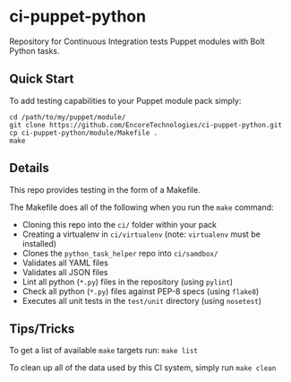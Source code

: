 # ci-puppet-python
Repository for Continuous Integration tests Puppet modules with Bolt Python tasks.

## Quick Start

To add testing capabilities to your Puppet module pack simply:

``` shell
cd /path/to/my/puppet/module/
git clone https://github.com/EncoreTechnologies/ci-puppet-python.git
cp ci-puppet-python/module/Makefile .
make
```

## Details

This repo provides testing in the form of a Makefile.

The Makefile does all of the following when you run the `make` command:

* Cloning this repo into the `ci/` folder within your pack
* Creating a virtualenv in `ci/virtualenv` (note: `virtualenv` must be installed)
* Clones the `python_task_helper` repo into `ci/samdbox/`
* Validates all YAML files
* Validates all JSON files
* Lint all python (`*.py`) files in the repository (using `pylint`)
* Check all python (`*.py`) files against PEP-8 specs (using `flake8`)
* Executes all unit tests in the `test/unit` directory (using `nosetest`)

## Tips/Tricks

To get a list of available `make` targets run: `make list`

To clean up all of the data used by this CI system, simply run `make clean`
